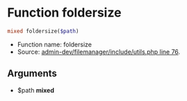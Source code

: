 Function foldersize
===========================





```php
mixed foldersize($path)
```

* Function name: foldersize
* Source: [admin-dev/filemanager/include/utils.php line 76](https://github.com/PrestaShop/PrestaShop/blob/1.6.0.14/admin-dev/filemanager/include/utils.php#L76).

Arguments
---------

* $path **mixed**


